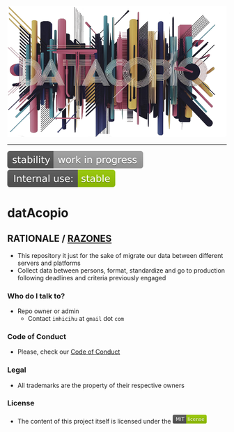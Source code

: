 <p align="center">
  <img src="images/header.png?raw=true" alt="Logotipo de 
Datacopio"/>
</p>

---

![stability-work_in_progress](images/stability-work_in_progress-lightgrey.svg)
![internaluse-green](images/internal_use_-stable-green.svg)

# datAcopio

## RATIONALE / [RAZONES](LEEME.md)

* This repository it just for the sake of migrate our data between different servers and platforms
* Collect data between persons, format, standardize and go to production following deadlines and criteria previously engaged
     
### Who do I talk to? ###

* Repo owner or admin
    - Contact `imhicihu` at `gmail` dot `com`

### Code of Conduct

* Please, check our [Code of Conduct](code_of_conduct.md)

### Legal ###

* All trademarks are the property of their respective owners

### License ###

* The content of this project itself is licensed under the ![MIT Licence](images/MIT-license-green.png)
